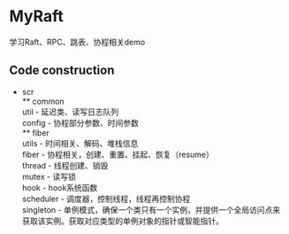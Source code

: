 # MyRaft
学习Raft、RPC、跳表、协程相关demo

## Code construction
- scr <br>
** common<br>
    util - 延迟类、读写日志队列<br>
    config - 协程部分参数、时间参数<br>
** fiber<br>
    utils - 时间相关、解码、堆栈信息<br>
    fiber - 协程相关，创建、重置、挂起、恢复（resume）<br>
    thread - 线程创建、销毁<br>
    mutex - 读写锁<br>
    hook - hook系统函数<br>
    scheduler - 调度器，控制线程，线程再控制协程<br>
    singleton - 单例模式，确保一个类只有一个实例，并提供一个全局访问点来获取该实例。获取对应类型的单例对象的指针或智能指针。<br>

